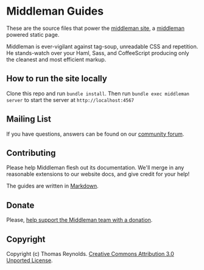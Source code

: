 # Middleman Guides

These are the source files that power the [middleman site](http://middlemanapp.com/),
a [middleman](https://github.com/middleman/middleman) powered static page.

Middleman is ever-vigilant against tag-soup, unreadable CSS and repetition. He stands-watch
over your Haml, Sass, and CoffeeScript producing only the cleanest and most efficient
markup.

## How to run the site locally

Clone this repo and run `bundle install`. Then run `bundle exec middleman server` to start the server at `http://localhost:4567`

## Mailing List

If you have questions, answers can be found on our [community forum](http://forum.middlemanapp.com/).

## Contributing

Please help Middleman flesh out its documentation. We'll merge in any reasonable extensions to our website docs, and give credit for your help!

The guides are written in [Markdown](http://daringfireball.net/projects/markdown/).

## Donate

Please, [help support the Middleman team with a donation](https://spb.io/s/4dXbHBorC3).

## Copyright

Copyright (c) Thomas Reynolds. [Creative Commons Attribution 3.0 Unported License](http://creativecommons.org/licenses/by/3.0/).

